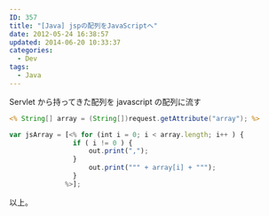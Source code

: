```yaml
---
ID: 357
title: "[Java] jspの配列をJavaScriptへ"
date: 2012-05-24 16:38:57
updated: 2014-06-20 10:33:37
categories:
  - Dev
tags:
  - Java
---
```


Servlet から持ってきた配列を javascript の配列に流す

```jsp
<% String[] array = (String[])request.getAttribute("array"); %>
```

```js
var jsArray = [<% for (int i = 0; i < array.length; i++ ) {
                if ( i != 0 ) {
                    out.print(",");
                }
                    out.print(""" + array[i] + """);
                }
              %>];
```

以上。

